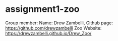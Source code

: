 # assignment1-zoo

Group member:
Name: Drew Zambelli, Github page: https://github.com/drewzambelli
Zoo Website: https://drewzambelli.github.io/Drew_Zoo/

